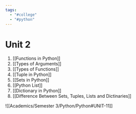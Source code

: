 ```yaml
---
tags:
  - "#college"
  - "#python"
---
```

# Unit 2
1. [[Functions in Python]]
2. [[Types of Arguments]]
3. [[Types of Functions]]
4. [[Tuple in Python]]
5. [[Sets in Python]]
6. [[Python List]]
7. [[Dictionary in Python]]
8. [[Difference Between Sets, Tuples, Lists and Dictinaries]]

![[Academics/Semester 3/Python/Python#UNIT-11]]